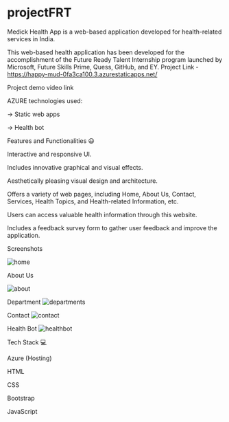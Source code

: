 # projectFRT


Medick Health App is a web-based application developed for health-related services in India.

This web-based health application has been developed for the accomplishment of the Future Ready Talent Internship program launched by Microsoft, Future Skills Prime, Quess, GitHub, and EY.
Project Link - https://happy-mud-0fa3ca100.3.azurestaticapps.net/

Project demo video link

AZURE technologies used:

-> Static web apps

-> Health bot

Features and Functionalities 😃

Interactive and responsive UI.

Includes innovative graphical and visual effects.

Aesthetically pleasing visual design and architecture.

Offers a variety of web pages, including Home, About Us, Contact, Services, Health Topics, and Health-related Information, etc.

Users can access valuable health information through this website.

Includes a feedback survey form to gather user feedback and improve the application.

Screenshots

![home](https://github.com/Jaysheel11/projectFRT/assets/118257294/3aeb8ba0-bab7-4204-ac41-8a7db21868b1)

About Us

![about](https://github.com/Jaysheel11/projectFRT/assets/118257294/3d0590b8-83ba-443f-844d-6a817c3076ef)

Department
![departments](https://github.com/Jaysheel11/projectFRT/assets/118257294/ad1698b9-86e4-4717-8e3f-0957e37c6b7a)


Contact
![contact](https://github.com/Jaysheel11/projectFRT/assets/118257294/9f93c546-72ea-42c1-9991-e360ffd5bfde)


Health Bot
![healthbot](https://github.com/Jaysheel11/projectFRT/assets/118257294/b6d6c614-b42e-4bbf-87e3-763319925dc9)


Tech Stack 💻

Azure (Hosting)

HTML

CSS

Bootstrap

JavaScript

